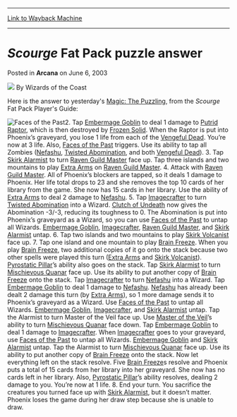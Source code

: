 
---
[Link to Wayback Machine](https://web.archive.org/web/20211028221851/https://magic.wizards.com/en/articles/archive/arcana/scourge-fat-pack-puzzle-answer-2003-06-06)

[_metadata_:author]:- "Wizards of the Coast"
[_metadata_:description]:- "Here is the answer to yesterday's Magic: The Puzzling, from the Scourge Fat Pack Player's Guide:Tap Embermage Goblin to deal 1 damage to Putrid Raptor, which is then destroyed by Frozen Solid. When the Raptor is put into Phoenix’s graveyard, you lose 1 life from each of the Vengeful Dead. You’re now at 3 life. Also, Faces of the Past triggers. Use its ability to tap all"
[_metadata_:generator]:- "Drupal 7 (http://drupal.org)"
[_metadata_:node]:- "605666"
[_metadata_:publish_date]:- "2003-06-06"
[_metadata_:source]:- "div-main-content"
[_metadata_:title]:- "Scourge Fat Pack puzzle answer"
[_metadata_:wayback_capture_timestamp]:- "2021-10-28 22:18:51"
[_metadata_:wayback_raw_url]:- "https://web.archive.org/web/20211028221851id_/https://magic.wizards.com/en/articles/archive/arcana/scourge-fat-pack-puzzle-answer-2003-06-06"
[_metadata_:wayback_url]:- "https://magic.wizards.com/en/articles/archive/arcana/scourge-fat-pack-puzzle-answer-2003-06-06"
---


*Scourge* Fat Pack puzzle answer
================================



 Posted in **Arcana**
 on June 6, 2003 






![](https://media.magic.wizards.com/styles/auth_small/public/images/person/wizards_author.jpg)
By Wizards of the Coast











Here is the answer to yesterday's [Magic: The Puzzling](/en/articles/archive/scourge-fat-pack-puzzle-2003-06-05), from the *Scourge* Fat Pack Player's Guide:

![Faces of the Past](http://gatherer.wizards.com/Handlers/Image.ashx?type=card&name=Faces+of+the+Past)2. Tap [Embermage Goblin](https://gatherer.wizards.com/Pages/Card/Details.aspx?name=Embermage+Goblin) to deal 1 damage to [Putrid Raptor](https://gatherer.wizards.com/Pages/Card/Details.aspx?name=Putrid+Raptor), which is then destroyed by [Frozen Solid](https://gatherer.wizards.com/Pages/Card/Details.aspx?name=Frozen+Solid). When the Raptor is put into Phoenix’s graveyard, you lose 1 life from each of the [Vengeful Dead](https://gatherer.wizards.com/Pages/Card/Details.aspx?name=Vengeful+Dead). You’re now at 3 life. Also, [Faces of the Past](https://gatherer.wizards.com/Pages/Card/Details.aspx?name=Faces+of+the+Past) triggers. Use its ability to tap all Zombies ([Nefashu](https://gatherer.wizards.com/Pages/Card/Details.aspx?name=Nefashu), [Twisted Abomination](https://gatherer.wizards.com/Pages/Card/Details.aspx?name=Twisted+Abomination), and both [Vengeful Dead](https://gatherer.wizards.com/Pages/Card/Details.aspx?name=Vengeful+Dead)).
3. Tap [Skirk Alarmist](https://gatherer.wizards.com/Pages/Card/Details.aspx?name=Skirk+Alarmist) to turn [Raven Guild Master](https://gatherer.wizards.com/Pages/Card/Details.aspx?name=Raven+Guild+Master) face up. Tap three islands and two mountains to play [Extra Arms](https://gatherer.wizards.com/Pages/Card/Details.aspx?name=Extra+Arms) on [Raven Guild Master](https://gatherer.wizards.com/Pages/Card/Details.aspx?name=Raven+Guild+Master).
4. Attack with [Raven Guild Master](https://gatherer.wizards.com/Pages/Card/Details.aspx?name=Raven+Guild+Master). All of Phoenix’s blockers are tapped, so it deals 1 damage to Phoenix. Her life total drops to 23 and she removes the top 10 cards of her library from the game. She now has 15 cards in her library. Use the ability of [Extra Arms](https://gatherer.wizards.com/Pages/Card/Details.aspx?name=Extra+Arms) to deal 2 damage to [Nefashu](https://gatherer.wizards.com/Pages/Card/Details.aspx?name=Nefashu).
5. Tap [Imagecrafter](https://gatherer.wizards.com/Pages/Card/Details.aspx?name=Imagecrafter) to turn [Twisted Abomination](https://gatherer.wizards.com/Pages/Card/Details.aspx?name=Twisted+Abomination) into a Wizard. [Clutch of Undeath](https://gatherer.wizards.com/Pages/Card/Details.aspx?name=Clutch+of+Undeath) now gives the Abomination -3/-3, reducing its toughness to 0. The Abomination is put into Phoenix’s graveyard as a Wizard, so you can use [Faces of the Past](https://gatherer.wizards.com/Pages/Card/Details.aspx?name=Faces+of+the+Past) to untap all Wizards. [Embermage Goblin](https://gatherer.wizards.com/Pages/Card/Details.aspx?name=Embermage+Goblin), [Imagecrafter](https://gatherer.wizards.com/Pages/Card/Details.aspx?name=Imagecrafter), [Raven Guild Master](https://gatherer.wizards.com/Pages/Card/Details.aspx?name=Raven+Guild+Master), and [Skirk Alarmist](https://gatherer.wizards.com/Pages/Card/Details.aspx?name=Skirk+Alarmist) untap.
6. Tap two islands and two mountains to play [Skirk Volcanist](https://gatherer.wizards.com/Pages/Card/Details.aspx?name=Skirk+Volcanist) face up.
7. Tap one island and one mountain to play [Brain Freeze](https://gatherer.wizards.com/Pages/Card/Details.aspx?name=Brain+Freeze). When you play [Brain Freeze](https://gatherer.wizards.com/Pages/Card/Details.aspx?name=Brain+Freeze), two additional copies of it go onto the stack because two other spells were played this turn ([Extra Arms](https://gatherer.wizards.com/Pages/Card/Details.aspx?name=Extra+Arms) and [Skirk Volcanist](https://gatherer.wizards.com/Pages/Card/Details.aspx?name=Skirk+Volcanist)). [Pyrostatic Pillar](https://gatherer.wizards.com/Pages/Card/Details.aspx?name=Pyrostatic+Pillar)’s ability also goes on the stack. Tap [Skirk Alarmist](https://gatherer.wizards.com/Pages/Card/Details.aspx?name=Skirk+Alarmist) to turn [Mischievous Quanar](https://gatherer.wizards.com/Pages/Card/Details.aspx?name=Mischievous+Quanar) face up. Use its ability to put another copy of [Brain Freeze](https://gatherer.wizards.com/Pages/Card/Details.aspx?name=Brain+Freeze) onto the stack. Tap [Imagecrafter](https://gatherer.wizards.com/Pages/Card/Details.aspx?name=Imagecrafter) to turn [Nefashu](https://gatherer.wizards.com/Pages/Card/Details.aspx?name=Nefashu) into a Wizard. Tap [Embermage Goblin](https://gatherer.wizards.com/Pages/Card/Details.aspx?name=Embermage+Goblin) to deal 1 damage to [Nefashu](https://gatherer.wizards.com/Pages/Card/Details.aspx?name=Nefashu). [Nefashu](https://gatherer.wizards.com/Pages/Card/Details.aspx?name=Nefashu) has already been dealt 2 damage this turn (by [Extra Arms](https://gatherer.wizards.com/Pages/Card/Details.aspx?name=Extra+Arms)), so 1 more damage sends it to Phoenix’s graveyard as a Wizard. Use [Faces of the Past](https://gatherer.wizards.com/Pages/Card/Details.aspx?name=Faces+of+the+Past) to untap all Wizards. [Embermage Goblin](https://gatherer.wizards.com/Pages/Card/Details.aspx?name=Embermage+Goblin), [Imagecrafter](https://gatherer.wizards.com/Pages/Card/Details.aspx?name=Imagecrafter), and [Skirk Alarmist](https://gatherer.wizards.com/Pages/Card/Details.aspx?name=Skirk+Alarmist) untap. Tap the Alarmist to turn Master of the Veil face up. Use [Master of the Veil](https://gatherer.wizards.com/Pages/Card/Details.aspx?name=Master+of+the+Veil)’s ability to turn [Mischievous Quanar](https://gatherer.wizards.com/Pages/Card/Details.aspx?name=Mischievous+Quanar) face down. Tap [Embermage Goblin](https://gatherer.wizards.com/Pages/Card/Details.aspx?name=Embermage+Goblin) to deal 1 damage to [Imagecrafter](https://gatherer.wizards.com/Pages/Card/Details.aspx?name=Imagecrafter). When [Imagecrafter](https://gatherer.wizards.com/Pages/Card/Details.aspx?name=Imagecrafter) goes to your graveyard, use [Faces of the Past](https://gatherer.wizards.com/Pages/Card/Details.aspx?name=Faces+of+the+Past) to untap all Wizards. [Embermage Goblin](https://gatherer.wizards.com/Pages/Card/Details.aspx?name=Embermage+Goblin) and [Skirk Alarmist](https://gatherer.wizards.com/Pages/Card/Details.aspx?name=Skirk+Alarmist) untap. Tap the Alarmist to turn [Mischievous Quanar](https://gatherer.wizards.com/Pages/Card/Details.aspx?name=Mischievous+Quanar) face up. Use its ability to put another copy of [Brain Freeze](https://gatherer.wizards.com/Pages/Card/Details.aspx?name=Brain+Freeze) onto the stack. Now let everything left on the stack resolve. Five [Brain Freeze](https://gatherer.wizards.com/Pages/Card/Details.aspx?name=Brain+Freeze)s resolve and Phoenix puts a total of 15 cards from her library into her graveyard. She now has no cards left in her library. Also, [Pyrostatic Pillar](https://gatherer.wizards.com/Pages/Card/Details.aspx?name=Pyrostatic+Pillar)’s ability resolves, dealing 2 damage to you. You’re now at 1 life.
8. End your turn. You sacrifice the creatures you turned face up with [Skirk Alarmist](https://gatherer.wizards.com/Pages/Card/Details.aspx?name=Skirk+Alarmist), but it doesn’t matter. Phoenix loses the game during her draw step because she is unable to draw.







